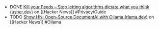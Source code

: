 - DONE [Kill your Feeds – Stop letting algorithms dictate what you think (usher.dev)](https://news.ycombinator.com/item?id=43302132) on [[Hacker News]] #Privacy/Guide
- TODO [Show HN: Open-Source DocumentAI with Ollama (rlama.dev)](https://news.ycombinator.com/item?id=43296918) on [[Hacker News]] #Ollama